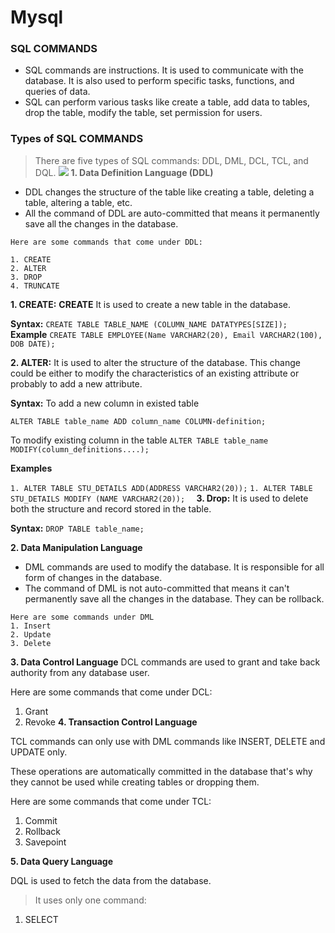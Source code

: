 # Mysql
### SQL COMMANDS
* SQL commands are instructions. It is used to communicate with the database. It is also used to perform specific tasks, functions, and queries of data.
* SQL can perform various tasks like create a table, add data to tables, drop the table, modify the table, set permission for users.
### Types of SQL COMMANDS
> There are five types of SQL commands: DDL, DML, DCL, TCL, and DQL.
![](https://static.javatpoint.com/dbms/images/dbms-sql-command.png)
**1. Data Definition Language (DDL)**
* DDL changes the structure of the table like creating a table, deleting a table, altering a table, etc.
* All the command of DDL are auto-committed that means it permanently save all the changes in the database.
```
Here are some commands that come under DDL:

1. CREATE
2. ALTER
3. DROP
4. TRUNCATE
```

**1. CREATE:**
**CREATE** It is used to create a new table in the database.

**Syntax:**
`CREATE TABLE TABLE_NAME (COLUMN_NAME DATATYPES[SIZE]); `
**Example**
`CREATE TABLE EMPLOYEE(Name VARCHAR2(20), Email VARCHAR2(100), DOB DATE); `

**2. ALTER:**
 It is used to alter the structure of the database. This change could be either to modify the characteristics of an existing attribute or probably to add a new attribute.
 
 **Syntax:**
 To add a new column in existed table
 
 `ALTER TABLE table_name ADD column_name COLUMN-definition;  `

To modify existing column in the table
 `ALTER TABLE table_name MODIFY(column_definitions....);`
 
 **Examples**

`1. ALTER TABLE STU_DETAILS ADD(ADDRESS VARCHAR2(20));`
 `1. ALTER TABLE STU_DETAILS MODIFY (NAME VARCHAR2(20));  `
 **3. Drop:**
 It is used to delete both the structure and record stored in the table.
 
 **Syntax:**
 `DROP TABLE table_name;  `


**2. Data Manipulation Language**
- DML commands are used to modify the database. It is responsible for all form of changes in the database.
- The command of DML is not auto-committed that means it can't permanently save all the changes in the database. They can be rollback.
```
Here are some commands under DML
1. Insert
2. Update
3. Delete
```
**3. Data Control Language**
DCL commands are used to grant and take back authority from any database user.

Here are some commands that come under DCL:
1. Grant
2. Revoke
**4. Transaction Control Language**

TCL commands can only use with DML commands like INSERT, DELETE and UPDATE only.

These operations are automatically committed in the database that's why they cannot be used while creating tables or dropping them.

Here are some commands that come under TCL:
1. Commit
2. Rollback
3. Savepoint

**5. Data Query Language**

DQL is used to fetch the data from the database.

> It uses only one command:

1.  SELECT



